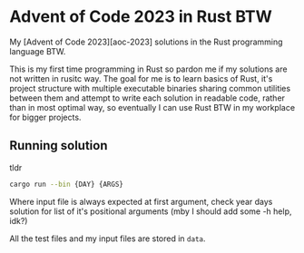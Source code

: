 # Advent of Code 2023 in Rust BTW

My [Advent of Code 2023][aoc-2023] solutions in the Rust programming language BTW.

This is my first time programming in Rust so pardon me if my solutions are not written in rusitc way. The goal for me is to learn basics of Rust, it's project structure with multiple executable binaries sharing common utilities between them and attempt to write each solution in readable code, rather than in most optimal way, so eventually I can use Rust BTW in my workplace for bigger projects.

## Running solution

tldr

```bash
cargo run --bin {DAY} {ARGS}
```

Where input file is always expected at first argument, check year days solution for list of it's positional arguments (mby I should add some -h help, idk?)

All the test files and my input files are stored in `data`.
